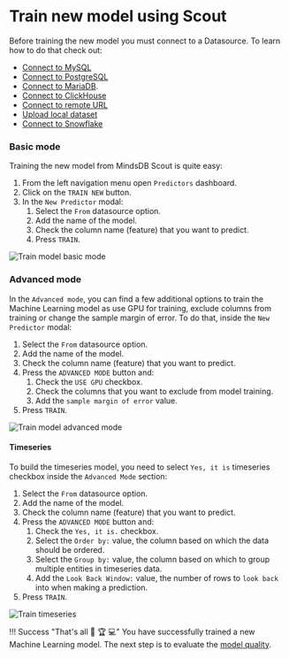 # Train new model using Scout

Before training the new model you must connect to a Datasource. To learn how to do that check out:

* [Connect to MySQL](/docs/datasources/mysql)
* [Connect to PostgreSQL](/docs/datasources/mysql)
* [Connect to MariaDB](/docs/datasources/mariadb).
* [Connect to ClickHouse](/docs/datasources/clickhouse)
* [Connect to remote URL](/docs/datasources/remote)
* [Upload local dataset](/docs/datasources/local)
* [Connect to Snowflake](/docs/datasources/snowflake)

### Basic mode

Training the new model from MindsDB Scout is quite easy:

1. From the left navigation menu open `Predictors` dashboard.
2. Click on the `TRAIN NEW` button.
3. In the `New Predictor` modal:
    1. Select the `From` datasource option.
    2. Add the name of the model.
    3. Check the column name (feature) that you want to predict.
    4. Press `TRAIN`. 

![Train model basic mode](/docs/assets/predictors/train-basic.gif)

### Advanced mode

In the `Advanced mode`, you can find a few additional options to train the Machine Learning model as use GPU for training, exclude columns from training or change the sample margin of error. To do that, inside the `New Predictor` modal:

1. Select the `From` datasource option.
2. Add the name of the model.
3. Check the column name (feature) that you want to predict.
4. Press the `ADVANCED MODE` button and:
    1. Check the `USE GPU` checkbox.
    2. Check the columns that you want to exclude from model training.
    3. Add the `sample margin of error` value.
5. Press `TRAIN`. 

![Train model advanced mode](/docs/assets/predictors/train-advanced.gif)

#### Timeseries

To build the timeseries model, you need to select `Yes, it is` timeseries checkbox inside the `Advanced Mode` section:

1. Select the `From` datasource option.
2. Add the name of the model.
3. Check the column name (feature) that you want to predict.
4. Press the `ADVANCED MODE` button and:
    1. Check the `Yes, it is.` checkbox.
    2. Select the `Order by:` value, the column based on which the data should be ordered.
    3. Select the `Group by:` value, the column based on which to group multiple entities in timeseries data.
    4. Add the `Look Back Window:` value, the number of rows to `look back` into when making a prediction.
5. Press `TRAIN`. 

![Train timeseries](/docs/assets/predictors/train-timeseries.gif)


!!! Success "That's all :tada: :trophy:  :computer:"
    You have successfully trained a new Machine Learning model. The next step is to evaluate the [model quality](/docs/model/quality).
